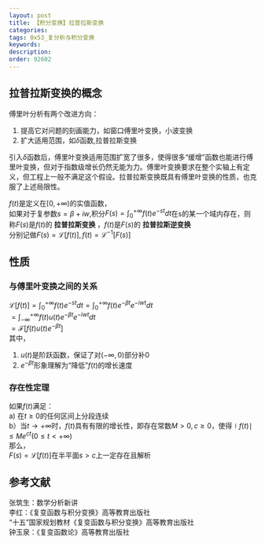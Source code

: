 ```yaml
---
layout: post
title: 【积分变换】拉普拉斯变换
categories:
tags: 0x53_复分析与积分变换
keywords:
description:
order: 92602
---
```

## 拉普拉斯变换的概念
傅里叶分析有两个改进方向：
1. 提高它对问题的刻画能力，如窗口傅里叶变换，小波变换
2. 扩大适用范围，如$\delta$函数,拉普拉斯变换


引入$\delta$函数后，傅里叶变换适用范围扩宽了很多，使得很多“缓增”函数也能进行傅里叶变换，但对于指数级增长仍然无能为力。傅里叶变换要求在整个实轴上有定义，但工程上一般不满足这个假设。拉普拉斯变换既具有傅里叶变换的性质，也克服了上述局限性。  


$f(t)$是定义在$[0,+\infty)$的实值函数，  
如果对于复参数$s=\beta+iw$,积分$F(s)=\int_0^{+\infty}f(t)e^{-st}dt$在s的某一个域内存在，则称$F(s)$是$f(t)$的 **拉普拉斯变换** ，$f(t)$是$F(s)$的 **拉普拉斯逆变换**  
分别记做$F(s)=\mathscr L[f(t)],f(t)=\mathscr L^{-1}[F(s)]$  

## 性质
### 与傅里叶变换之间的关系
$\mathscr L [f(t)]=\int_0^{+\infty}f(t)e^{-st}dt=\int_0^{+\infty}f(t)e^{-\beta t}e^{-iwt}dt$  
$=\int_{-\infty}^{+\infty}f(t)u(t)e^{-\beta t}e^{-iwt}dt$  
$=\mathscr F[f(t)u(t)e^{-\beta t}]$  
其中，  
1. $u(t)$是阶跃函数，保证了对$(-\infty,0)$部分补0
2. $e^{-\beta t}$形象理解为“降低”$f(t)$的增长速度


### 存在性定理
如果$f(t)$满足：  
a) 在$t\geq 0$的任何区间上分段连续  
b）当$t\to+\infty$时，$f(t)$具有有限的增长性，即存在常数$M>0,c\geq 0$，使得$\mid f(t)\mid\leq Me^{ct}(0\leq t<+\infty)$  
那么，  
$F(s)=\mathscr L[f(t)]$在半平面$s>c$上一定存在且解析  




## 参考文献
张筑生：数学分析新讲  
李红：《复变函数与积分变换》高等教育出版社  
“十五”国家规划教材《复变函数与积分变换》高等教育出版社  
钟玉泉：《复变函数论》高等教育出版社                    
